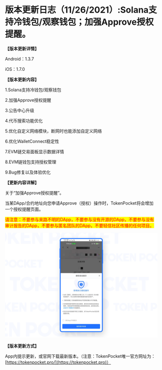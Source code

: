 # 版本更新日志（11/26/2021）:Solana支持冷钱包/观察钱包；加强Approve授权提醒。

**【版本更新详情】**

Android：1.3.7

iOS：1.7.0

&#x20;

**【版本更新内容】**

1.Solana支持冷钱包/观察钱包

2.加强Approve授权提醒

3.公告中心升级

4.代币搜索功能优化

5.优化自定义网络模块，断网时也能添加自定义网络

6.优化WalletConnect稳定性

7.EVM链交易面板显示数据详情

8.EVM链钱包支持授权管理

9.Bug修复以及体验优化

&#x20;

**【更新内容详解】**

关于“加强Approve授权提醒”。

当某DApp/合约地址向您申请Approve（授权）操作时，TokenPocket将会增加一个授权提醒页面。

<mark style="color:red;">请注意：不要参与来路不明的DApp，不要参与没有开源的DApp，不要参与没有审计报告的DApp，不要参与匿名团队的DApp，不要轻信社区传播的任何项目。</mark>

![](<../../.gitbook/assets/image (21) (1) (1).png>)

**【版本更新方式】**‌

App内提示更新，或官网下载最新版本。（注意：TokenPocket唯一官方网址为：[https://tokenpocket.pro/](https://tokenpocket.pro)）
